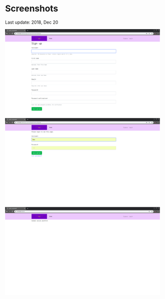 # Screenshots

Last update: 2018, Dec 20

![Signup](./images/screenshots/Screenshot%20from%202018-12-16%2001-10-11.png)
![Login](./images/screenshots/Screenshot%20from%202018-12-16%2001-10-17.png)
![Home Page](./images/screenshots/Screenshot%20from%202018-12-20%2012-32-50.png)
